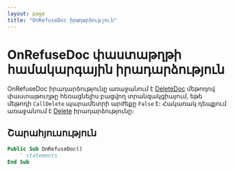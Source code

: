 ```yaml
---
layout: page
title: "OnRefuseDoc իրադարձություն"
---
```


# OnRefuseDoc փաստաթղթի համակարգային իրադարձություն

OnRefuseDoc իրադարձությունը առաջանում է [DeleteDoc](../Functions/Functions/DocumentsCirculation/DeleteDoc.md) մեթոդով փաստաթուղթը հեռացնելիս բացվող տրանզակցիայում, եթե մեթոդի `CallDelete` պարամետրի արժեքը `False` է։ Հակառակ դեպքում առաջանում է [Delete](Delete.md) իրադարձությունը։

## Շարահյուսություն

```vb
Public Sub OnRefuseDoc()
    ' statements
End Sub
```
